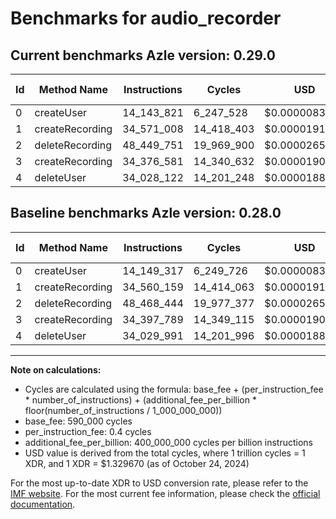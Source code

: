 # Benchmarks for audio_recorder

## Current benchmarks Azle version: 0.29.0

| Id  | Method Name     | Instructions | Cycles     | USD           | USD/Million Calls | Change                             |
| --- | --------------- | ------------ | ---------- | ------------- | ----------------- | ---------------------------------- |
| 0   | createUser      | 14_143_821   | 6_247_528  | $0.0000083072 | $8.30             | <font color="green">-5_496</font>  |
| 1   | createRecording | 34_571_008   | 14_418_403 | $0.0000191717 | $19.17            | <font color="red">+10_849</font>   |
| 2   | deleteRecording | 48_449_751   | 19_969_900 | $0.0000265534 | $26.55            | <font color="green">-18_693</font> |
| 3   | createRecording | 34_376_581   | 14_340_632 | $0.0000190683 | $19.06            | <font color="green">-21_208</font> |
| 4   | deleteUser      | 34_028_122   | 14_201_248 | $0.0000188830 | $18.88            | <font color="green">-1_869</font>  |

## Baseline benchmarks Azle version: 0.28.0

| Id  | Method Name     | Instructions | Cycles     | USD           | USD/Million Calls |
| --- | --------------- | ------------ | ---------- | ------------- | ----------------- |
| 0   | createUser      | 14_149_317   | 6_249_726  | $0.0000083101 | $8.31             |
| 1   | createRecording | 34_560_159   | 14_414_063 | $0.0000191659 | $19.16            |
| 2   | deleteRecording | 48_468_444   | 19_977_377 | $0.0000265633 | $26.56            |
| 3   | createRecording | 34_397_789   | 14_349_115 | $0.0000190796 | $19.07            |
| 4   | deleteUser      | 34_029_991   | 14_201_996 | $0.0000188840 | $18.88            |

---

**Note on calculations:**

- Cycles are calculated using the formula: base_fee + (per_instruction_fee \* number_of_instructions) + (additional_fee_per_billion \* floor(number_of_instructions / 1_000_000_000))
- base_fee: 590_000 cycles
- per_instruction_fee: 0.4 cycles
- additional_fee_per_billion: 400_000_000 cycles per billion instructions
- USD value is derived from the total cycles, where 1 trillion cycles = 1 XDR, and 1 XDR = $1.329670 (as of October 24, 2024)

For the most up-to-date XDR to USD conversion rate, please refer to the [IMF website](https://www.imf.org/external/np/fin/data/rms_sdrv.aspx).
For the most current fee information, please check the [official documentation](https://internetcomputer.org/docs/current/developer-docs/gas-cost#execution).
